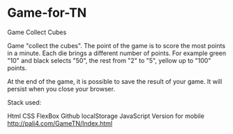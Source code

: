 # Game-for-TN
Game Collect Cubes

Game "collect the cubes". The point of the game is to score the most points in a minute. Each die brings a different number of points. For example green "10" and black selects "50", the rest from "2" to "5", yellow up to "100" points.

At the end of the game, it is possible to save the result of your game. It will persist when you close your browser.

Stack used:

Html
CSS
FlexBox
Github
localStorage
JavaScript
Version for mobile
http://pali4.com/GameTN/Index.html
